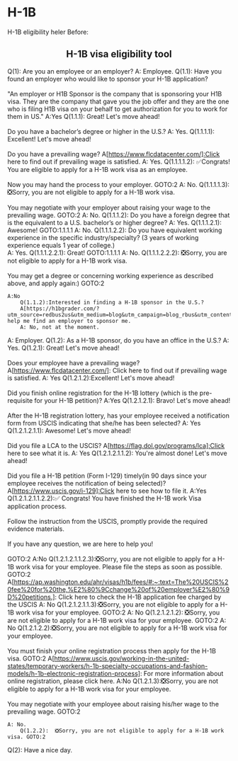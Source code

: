 # H-1B
H-1B eligibility heler
Before: <center><h2>H-1B visa eligibility tool</h2></center>
Q(1): Are you an employee or an employer?
A: Employee.
	Q(1.1): Have you found an employer who would like to sponsor your H-1B application? <br><br> "An employer or H1B Sponsor is the company that is sponsoring your H1B visa. They are the company that gave you the job offer and they are the one who is filing H1B visa on your behalf to get authorization for you to work for them in US."
	A:Yes
		Q(1.1.1): Great! Let's move ahead!<br><br> Do you have a bachelor’s degree or higher in the U.S.?
		A: Yes.
			Q(1.1.1.1): Excellent! Let's move ahead!<br><br>  Do you have a prevailing wage? 
			A[https://www.flcdatacenter.com/]:Click here to find out if prevailing wage is satisfied.
			A: Yes.
				Q(1.1.1.1.2): ✅Congrats! You are eligible to apply for a H-1B work visa as an employee. <br><br> Now you may hand the process to your employer. GOTO:2
			A: No.
				Q(1.1.1.1.3): ❎Sorry, you are not eligible to apply for a H-1B work visa. <br><br>You may negotiate with your employer about raising your wage to the prevailing wage. GOTO:2
		A: No.
			Q(1.1.1.2): Do you have a foreign degree that is the equivalent to a U.S. bachelor’s or higher degree?
			A: Yes.
				Q(1.1.1.2.1): Awesome! GOTO:1.1.1.1
			A: No.
				Q(1.1.1.2.2): Do you have equivalent working experience in the specific industry/specialty? (3 years of working experience equals 1 year of college.)	
				A: Yes.
					Q(1.1.1.2.2.1): Great! GOTO:1.1.1.1	
				A: No.
					Q(1.1.1.2.2.2): ❎Sorry, you are not eligible to apply for a H-1B work visa. <br><br> You may get a degree or concerning working experience as described above, and apply again:) GOTO:2
		
	A:No
		Q(1.1.2):Interested in finding a H-1B sponsor in the U.S.?
		A[https://h1bgrader.com/?utm_source=redbus2us&utm_medium=blog&utm_campaign=blog_rbus&utm_content=menu]:Yes, help me find an employer to sponsor me.
		A: No, not at the moment. 
	
A: Employer. 
	Q(1.2): As a H-1B sponsor, do you have an office in the U.S.?
	A: Yes.
		Q(1.2.1): Great! Let's move ahead!<br><br> Does your employee have a prevailing wage?
		A[https://www.flcdatacenter.com/]: Click here to find out if prevailing wage is satisfied.
		A: Yes
			Q(1.2.1.2):Excellent! Let's move ahead!<br><br> Did you finish online registration for the H-1B lottery (which is the pre-requisite for your H-1B petition)?
			A:Yes
				Q(1.2.1.2.1): Bravo! Let's move ahead!<br><br> After the H-1B registration lottery, has your employee received a notification form from USCIS indicating that she/he has been selected?
				A: Yes
					Q(1.2.1.2.1.1): Awesome! Let's move ahead!<br><br> Did you file a LCA to the USCIS?
					A[https://flag.dol.gov/programs/lca]:Click here to see what it is.
					A: Yes
						Q(1.2.1.2.1.1.2): You're almost done! Let's move ahead!<br><br> Did you file a H-1B petition (Form I-129) timely(in 90 days since your employee receives the notification of being selected)?
						A[https://www.uscis.gov/i-129]:Click here to see how to file it.
						A:Yes
							Q(1.2.1.2.1.1.2.2):✅ Congrats! You have finished the H-1B work Visa application process.<br><br> Follow the instruction from the USCIS, promptly provide the required evidence materials.<br><br> If you have any question, we are here to help you! <br><br> GOTO:2
						A:No
							Q(1.2.1.2.1.1.2.3):❎Sorry, you are not eligible to apply for a H-1B work visa for your employee. Please file the steps as soon as possible. GOTO:2
						A[https://ap.washington.edu/ahr/visas/h1b/fees/#:~:text=The%20USCIS%20fee%20for%20the,%E2%80%9Cchange%20of%20employer%E2%80%9D%20petitions.]: Click here to check the H-1B application fee charged by the USCIS
					A: No
						Q(1.2.1.2.1.1.3):❎Sorry, you are not eligible to apply for a H-1B work visa for your employee.  GOTO:2
				A: No
					Q(1.2.1.2.1.2): ❎Sorry, you are not eligible to apply for a H-1B work visa for your employee.  GOTO:2
			A: No
				Q(1.2.1.2.2):❎Sorry, you are not eligible to apply for a H-1B work visa for your employee. <br><br>You must finish your online registration process then apply for the H-1B visa. GOTO:2
			A[https://www.uscis.gov/working-in-the-united-states/temporary-workers/h-1b-specialty-occupations-and-fashion-models/h-1b-electronic-registration-process]: For more information about online registration, please click here.
		A:No
			Q(1.2.1.3):❎Sorry, you are not eligible to apply for a H-1B work visa for your employee. <br><br>You may negotiate with your employee about raising his/her wage to the prevailing wage. GOTO:2

                
	A: No.
		Q(1.2.2):  ❎Sorry, you are not eligible to apply for a H-1B work visa. GOTO:2
	


Q(2): Have a nice day.
